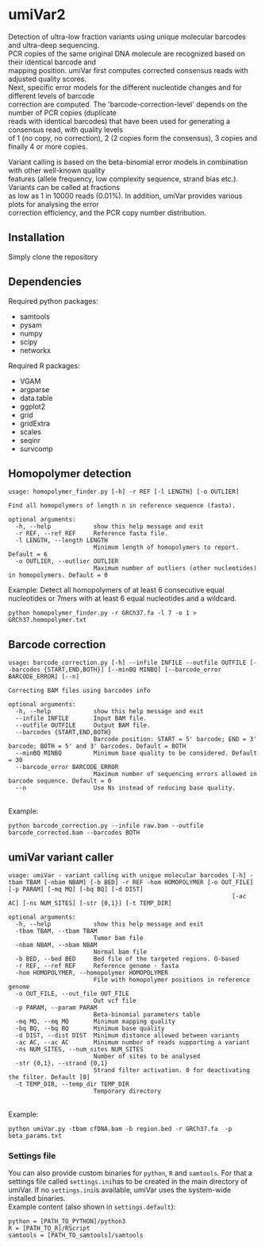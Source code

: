 # umiVar2

Detection of ultra-low fraction variants using unique molecular barcodes and ultra-deep sequencing.\
PCR copies of the same original DNA molecule are recognized based on their identical barcode and \
mapping position. umiVar first computes corrected consensus reads with adjusted quality scores. \
Next, specific error models for the different nucleotide changes and for different levels of barcode\
correction are computed. The 'barcode-correction-level' depends on the number of PCR copies (duplicate\
reads with identical barcodes) that have been used for generating a consensus read, with quality levels\
of 1 (no copy, no correction), 2 (2 copies form the consensus), 3 copies and finally 4 or more copies.

Variant calling is based on the beta-binomial error models in combination with other well-known quality\
features (allele frequency, low complexity sequence, strand bias etc.). Variants can be called at fractions\
as low as 1 in 10000 reads (0.01%). In addition, umiVar provides various plots for analysing the error\
correction efficiency, and the PCR copy number distribution.


## Installation
Simply clone the repository

## Dependencies
Required python packages:
  - samtools
  - pysam
  - numpy
  - scipy
  - networkx

Required R packages:
  - VGAM
  - argparse
  - data.table
  - ggplot2
  - grid
  - gridExtra
  - scales
  - seqinr
  - survcomp

## Homopolymer detection

```
usage: homopolymer_finder.py [-h] -r REF [-l LENGTH] [-o OUTLIER]

Find all homopolymers of length n in reference sequence (fasta).

optional arguments:
  -h, --help            show this help message and exit
  -r REF, --ref REF     Reference fasta file.
  -l LENGTH, --length LENGTH
                        Minimum length of homopolymers to report. Default = 6
  -o OUTLIER, --outlier OUTLIER
                        Maximum number of outliers (other nucleotides) in homopolymers. Default = 0
```

Example: Detect all homopolymers of at least 6 consecutive equal nucleotides or 7mers with at least 6 equal nucleotides and a wildcard.
```
python homopolymer_finder.py -r GRCh37.fa -l 7 -o 1 > GRCh37.homopolymer.txt
```

## Barcode correction
```
usage: barcode_correction.py [-h] --infile INFILE --outfile OUTFILE [--barcodes {START,END,BOTH}] [--minBQ MINBQ] [--barcode_error BARCODE_ERROR] [--n]

Correcting BAM files using barcodes info

optional arguments:
  -h, --help            show this help message and exit
  --infile INFILE       Input BAM file.
  --outfile OUTFILE     Output BAM file.
  --barcodes {START,END,BOTH}
                        Barcode position: START = 5' barcode; END = 3' barcode; BOTH = 5' and 3' barcodes. Default = BOTH
  --minBQ MINBQ         Minimum base quality to be considered. Default = 30
  --barcode_error BARCODE_ERROR
                        Maximum number of sequencing errors allowed in barcode sequence. Default = 0
  --n                   Use Ns instead of reducing base quality.
```
\
Example:
```
python barcode_correction.py --infile raw.bam --outfile barcode_corrected.bam --barcodes BOTH
```

## umiVar variant caller
```
usage: umiVar - variant calling with unique molecular barcodes [-h] -tbam TBAM [-nbam NBAM] [-b BED] -r REF -hom HOMOPOLYMER [-o OUT_FILE] [-p PARAM] [-mq MQ] [-bq BQ] [-d DIST]
                                                               [-ac AC] [-ns NUM_SITES] [-str {0,1}] [-t TEMP_DIR]

optional arguments:
  -h, --help            show this help message and exit
  -tbam TBAM, --tbam TBAM
                        Tumor bam file
  -nbam NBAM, --nbam NBAM
                        Normal bam file
  -b BED, --bed BED     Bed file of the targeted regions. O-based
  -r REF, --ref REF     Reference genome - fasta
  -hom HOMOPOLYMER, --homopolymer HOMOPOLYMER
                        File with homopolymer positions in reference genome
  -o OUT_FILE, --out_file OUT_FILE
                        Out vcf file
  -p PARAM, --param PARAM
                        Beta-binomial parameters table
  -mq MQ, --mq MQ       Minimum mapping quality
  -bq BQ, --bq BQ       Minimum base quality
  -d DIST, --dist DIST  Minimum distance allowed between variants
  -ac AC, --ac AC       Minimum number of reads supporting a variant
  -ns NUM_SITES, --num_sites NUM_SITES
                        Number of sites to be analysed
  -str {0,1}, --strand {0,1}
                        Strand filter activation. 0 for deactivating the filter. Default [0]
  -t TEMP_DIR, --temp_dir TEMP_DIR
                        Temporary directory
```
\
Example:
```
python umiVar.py -tbam cfDNA.bam -b region.bed -r GRCh37.fa  -p beta_params.txt
```

### Settings file
You can also provide custom binaries for `python`, `R` and `samtools`. For that a settings file called `settings.ini`has to be created in the main directory of umiVar. If no `settings.ini`is available, umiVar uses the system-wide installed binaries.
\
Example content (also shown in `settings.default`):
````
python = [PATH_TO_PYTHON]/python3
R = [PATH_TO_R]/RScript
samtools = [PATH_TO_samtools]/samtools
````

